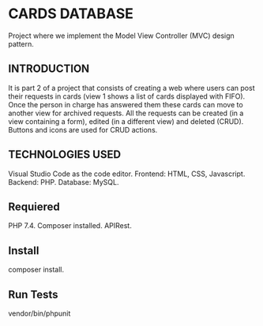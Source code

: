 # CARDS DATABASE

Project where we implement the Model View Controller (MVC) design pattern.

## INTRODUCTION

It is part 2 of a project that consists of creating a web where users can post their requests in cards (view 1 shows a list of cards displayed with FIFO). Once the person in charge has answered them these cards can move to another view for archived requests. All the requests can be created (in a view containing a form), edited (in a different view) and deleted (CRUD). Buttons and icons are used for CRUD actions.

## TECHNOLOGIES USED

Visual Studio Code as the code editor.
Frontend: HTML, CSS, Javascript.
Backend: PHP.
Database: MySQL.

## Requiered

PHP 7.4.
Composer installed.
APIRest.

## Install

composer install.

## Run Tests

vendor/bin/phpunit
